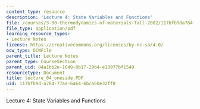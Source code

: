 ```yaml
---
content_type: resource
description: 'Lecture 4: State Variables and Functions'
file: /courses/3-00-thermodynamics-of-materials-fall-2002/117bfb9da78477aa6a646bca60e32ff8_lecture_04_oneside.PDF
file_type: application/pdf
learning_resource_types:
- Lecture Notes
license: https://creativecommons.org/licenses/by-nc-sa/4.0/
ocw_type: OCWFile
parent_title: Lecture Notes
parent_type: CourseSection
parent_uid: 84a1bb2e-1049-0b17-29b4-e13977bf1549
resourcetype: Document
title: lecture_04_oneside.PDF
uid: 117bfb9d-a784-77aa-6a64-6bca60e32ff8
---
```

Lecture 4: State Variables and Functions